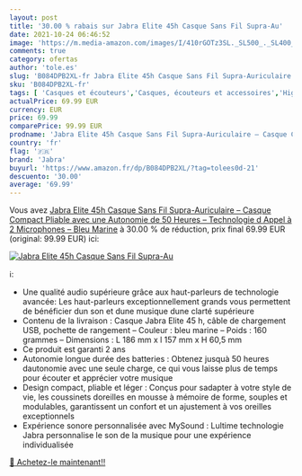 ```yaml
---
layout: post
title: '30.00 % rabais sur Jabra Elite 45h Casque Sans Fil Supra-Au'
date: 2021-10-24 06:46:52
image: 'https://m.media-amazon.com/images/I/410rGOTz3SL._SL500_._SL400_.jpg'
comments: true
category: ofertas
author: 'tole.es'
slug: 'B084DPB2XL-fr Jabra Elite 45h Casque Sans Fil Supra-Auriculaire – Casque...'
sku: 'B084DPB2XL-fr'
tags: [ 'Casques et écouteurs','Casques, écouteurs et accessoires','High-Tech','jabra', ]
actualPrice: 69.99 EUR
currency: EUR
price: 69.99
comparePrice: 99.99 EUR
prodname: 'Jabra Elite 45h Casque Sans Fil Supra-Auriculaire – Casque Compact Pliable avec une Autonomie de 50 Heures – Technologie d Appel à 2 Microphones – Bleu Marine'
country: 'fr'
flag: '🇫🇷'
brand: 'Jabra'
buyurl: 'https://www.amazon.fr/dp/B084DPB2XL/?tag=tolees0d-21'
descuento: '30.00'
average: '69.99'
---
```


Vous avez [Jabra Elite 45h Casque Sans Fil Supra-Auriculaire – Casque Compact Pliable avec une Autonomie de 50 Heures – Technologie d Appel à 2 Microphones – Bleu Marine](https://www.amazon.fr/dp/B084DPB2XL/?tag=tolees0d-21)  à  30.00 % de réduction, prix final  69.99 EUR (original: 99.99 EUR) ici:

[![Jabra Elite 45h Casque Sans Fil Supra-Au](https://m.media-amazon.com/images/I/410rGOTz3SL._SL500_._SL400_.jpg)](https://www.amazon.fr/dp/B084DPB2XL/?tag=tolees0d-21)

ℹ️:

- Une qualité audio supérieure grâce aux haut-parleurs de technologie avancée: Les haut-parleurs exceptionnellement grands vous permettent de bénéficier dun son et dune musique dune clarté supérieure
- Contenu de la livraison : Casque Jabra Elite 45 h, câble de chargement USB, pochette de rangement – Couleur : bleu marine – Poids : 160 grammes – Dimensions : L 186 mm x l 157 mm x H 60,5 mm
- Ce produit est garanti 2 ans
- Autonomie longue durée des batteries : Obtenez jusquà 50 heures dautonomie avec une seule charge, ce qui vous laisse plus de temps pour écouter et apprécier votre musique
- Design compact, pliable et léger : Conçus pour sadapter à votre style de vie, les coussinets doreilles en mousse à mémoire de forme, souples et modulables, garantissent un confort et un ajustement à vos oreilles exceptionnels
- Expérience sonore personnalisée avec MySound : Lultime technologie Jabra personnalise le son de la musique pour une expérience individualisée

[🛒 Achetez-le maintenant!!](https://www.amazon.fr/dp/B084DPB2XL/?tag=tolees0d-21)
